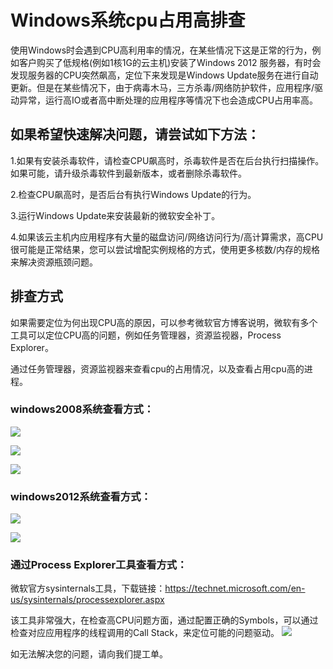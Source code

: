 # Windows系统cpu占用高排查
使用Windows时会遇到CPU高利用率的情况，在某些情况下这是正常的行为，例如客户购买了低规格(例如1核1G的云主机)安装了Windows 2012 服务器，有时会发现服务器的CPU突然飙高，定位下来发现是Windows Update服务在进行自动更新。但是在某些情况下，由于病毒木马，三方杀毒/网络防护软件，应用程序/驱动异常，运行高IO或者高中断处理的应用程序等情况下也会造成CPU占用率高。



## 如果希望快速解决问题，请尝试如下方法：

1.如果有安装杀毒软件，请检查CPU飙高时，杀毒软件是否在后台执行扫描操作。如果可能，请升级杀毒软件到最新版本，或者删除杀毒软件。

2.检查CPU飙高时，是否后台有执行Windows Update的行为。

3.运行Windows Update来安装最新的微软安全补丁。

4.如果该云主机内应用程序有大量的磁盘访问/网络访问行为/高计算需求，高CPU很可能是正常结果，您可以尝试增配实例规格的方式，使用更多核数/内存的规格来解决资源瓶颈问题。



## 排查方式

如果需要定位为何出现CPU高的原因，可以参考微软官方博客说明，微软有多个工具可以定位CPU高的问题，例如任务管理器，资源监视器，Process Explorer。

通过任务管理器，资源监视器来查看cpu的占用情况，以及查看占用cpu高的进程。

### windows2008系统查看方式：

![](../../../../../image\Elastic-Compute\Virtual-Machine\Windows\Windows系统cpu占用高排查01.png)

![](../../../../../image\Elastic-Compute\Virtual-Machine\Windows\Windows系统cpu占用高排查02.png)

![](../../../../../image\Elastic-Compute\Virtual-Machine\Windows\Windows系统cpu占用高排查03.png)

### windows2012系统查看方式：

![](../../../../../image\Elastic-Compute\Virtual-Machine\Windows\Windows系统cpu占用高排查04.png)

![](../../../../../image\Elastic-Compute\Virtual-Machine\Windows\Windows系统cpu占用高排查05.png)

### 通过Process Explorer工具查看方式：

微软官方sysinternals工具，下载链接：https://technet.microsoft.com/en-us/sysinternals/processexplorer.aspx

该工具非常强大，在检查高CPU问题方面，通过配置正确的Symbols，可以通过检查对应应用程序的线程调用的Call Stack，来定位可能的问题驱动。
![](../../../../../image\Elastic-Compute\Virtual-Machine\Windows\Windows系统cpu占用高排查07.png)

如无法解决您的问题，请向我们提工单。

